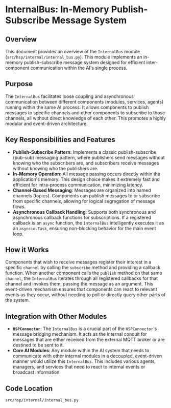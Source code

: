 # InternalBus: In-Memory Publish-Subscribe Message System

## Overview

This document provides an overview of the `InternalBus` module (`src/hsp/internal/internal_bus.py`). This module implements an in-memory publish-subscribe message system designed for efficient inter-component communication within the AI's single process.

## Purpose

The `InternalBus` facilitates loose coupling and asynchronous communication between different components (modules, services, agents) running within the same AI process. It allows components to publish messages to specific channels and other components to subscribe to those channels, all without direct knowledge of each other. This promotes a highly modular and event-driven architecture.

## Key Responsibilities and Features

*   **Publish-Subscribe Pattern**: Implements a classic publish-subscribe (pub-sub) messaging pattern, where publishers send messages without knowing who the subscribers are, and subscribers receive messages without knowing who the publishers are.
*   **In-Memory Operation**: All message passing occurs directly within the application's memory. This design choice makes it extremely fast and efficient for intra-process communication, minimizing latency.
*   **Channel-Based Messaging**: Messages are organized into named channels (topics). Components can publish messages to or subscribe from specific channels, allowing for logical segregation of message flows.
*   **Asynchronous Callback Handling**: Supports both synchronous and asynchronous callback functions for subscriptions. If a registered callback is an `async` function, the `InternalBus` intelligently executes it as an `asyncio.Task`, ensuring non-blocking behavior for the main event loop.

## How it Works

Components that wish to receive messages register their interest in a specific `channel` by calling the `subscribe` method and providing a callback function. When another component calls the `publish` method on that same `channel`, the `InternalBus` iterates through all registered callbacks for that channel and invokes them, passing the message as an argument. This event-driven mechanism ensures that components can react to relevant events as they occur, without needing to poll or directly query other parts of the system.

## Integration with Other Modules

*   **`HSPConnector`**: The `InternalBus` is a crucial part of the `HSPConnector`'s message bridging mechanism. It acts as the internal conduit for messages that are either received from the external MQTT broker or are destined to be sent to it.
*   **Core AI Modules**: Any module within the AI system that needs to communicate with other internal modules in a decoupled, event-driven manner would utilize this `InternalBus`. This includes various agents, managers, and services that need to react to internal events or broadcast information.

## Code Location

`src/hsp/internal/internal_bus.py`